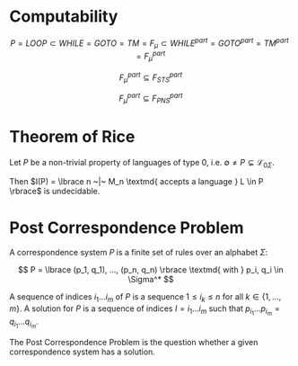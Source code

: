 # Computability

$$
P = LOOP \subset WHILE = GOTO = TM = F_\mu \subset WHILE^{part} = GOTO^{part} = TM^{part} = F_\mu^{part}
$$

$$
F_\mu^{part} \subseteq F^{part}_{STS}
$$

$$
F_\mu^{part} \subseteq F^{part}_{PNS}
$$


# Theorem of Rice

Let $P$ be a non-trivial property of languages of type $0$, i.e. $\emptyset \neq P \subsetneq \mathcal{L}_{0\Sigma}$.

Then $I(P) = \lbrace n ~|~ M_n \textmd{ accepts a language } L \in P \rbrace$ is undecidable.


# Post Correspondence Problem

A correspondence system $P$ is a finite set of rules over an alphabet $\Sigma$:

$$
P = \lbrace (p_1, q_1), ..., (p_n, q_n) \rbrace \textmd{ with } p_i, q_i \in \Sigma^*
$$

A sequence of indices $i_1 ... i_m$ of $P$ is a sequence $1 \leq i_k \leq n$ for all $k \in \lbrace 1, ..., m \rbrace$. A solution for $P$ is a sequence of indices $I = i_1 ... i_m$ such that $p_{i_1} ... p_{i_m} = q_{i_1} ... q_{i_m}$.

The Post Correspondence Problem is the question whether a given correspondence system has a solution.

